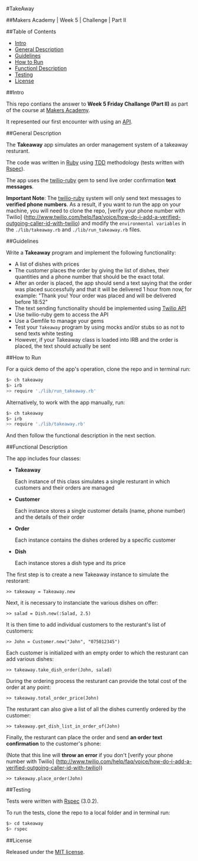 
#TakeAway

##Makers Academy | Week 5 | Challenge  | Part II


##Table of Contents

* [Intro](#intro)
* [General Description](#general-description)
* [Guidelines](#guidelines)
* [How to Run](#how-to-run)
* [Functionl Description](#functional-description)
* [Testing](#testing)
* [License](#license)


##Intro

This repo contians the answer to __Week 5 Friday Challange (Part II)__ as part 
of the course at [Makers Academy](http://www.makersacademy.com/).

It represented our first encounter with using an 
[API](http://en.wikipedia.org/wiki/Application_programming_interface).


##General Description

The __Takeaway__ app simulates an order management system of a takeaway resturant.

The code was written in [Ruby](https://www.ruby-lang.org/en/) 
using [TDD](http://en.wikipedia.org/wiki/Test-driven_development) 
methodology (tests written with [Rspec](http://rspec.info/)).

The app uses the [twilio-ruby](https://github.com/twilio/twilio-ruby) 
gem to send live order confirmation __text messages__.

__Important Note__: The [twilio-ruby](https://github.com/twilio/twilio-ruby) 
system will only send text messages to __verified phone numbers__. As a result, if you
want to run the app on your machine, you will need to clone the repo, [verify your 
phone number with Twilio] (http://www.twilio.com/help/faq/voice/how-do-i-add-a-verified-outgoing-caller-id-with-twilio) 
and modify the `environmental variables` in the `./lib/takeaway.rb` and 
`./lib/run_takeaway.rb` files.


##Guidelines

Write a __Takeaway__ program and implement the following functionality:

* A list of dishes with prices
* The customer places the order by giving the list of dishes, their quantities and a 
  phone number that should be the exact total.
* After an order is placed, the app should send a text saying that the order was 
  placed successfully and that it will be delivered 1 hour from now, for example:
  "Thank you! Your order was placed and will be delivered before 18:52"
* The text sending functionality should be implemented using 
  [Twilio API](http://www.twilio.com/docs/api)
* Use twilio-ruby gem to access the API
* Use a Gemfile to manage your gems
* Test your `Takeaway` program by using mocks and/or stubs so as not 
  to send texts white testing
* However, if your Takeaway class is loaded into IRB and the order is placed, 
  the text should actually be sent


##How to Run

For a quick demo of the app's operation, clone the repo and in terminal run:

```bash
$> ch takeaway
$> irb
>> require './lib/run_takeaway.rb'
```

Alternatively, to work with the app manually, run:

```bash
$> ch takeaway
$> irb
>> require './lib/takeaway.rb'
```

And then follow the functional description in the next section.


##Functional Description

The app includes four classes:

* __Takeaway__ 

  Each instance of this class simulates a single resturant in which customers and 
  their orders are managed

* __Customer__ 

  Each instance stores a single customer details (name, phone number) and the 
  details of their order

* __Order__

  Each instance contains the dishes ordered by a specific customer

* __Dish__ 

  Each instance stores a dish type and its price


The first step is to create a new Takeaway instance to simulate the restorant: 

```pry
>> takeaway = Takeaway.new
```

Next, it is necessary to instanciate the various dishes on offer:

```pry
>> salad = Dish.new(:Salad, 2.5)
```

It is then time to add individual customers to the resturant's list of customers:

```pry
>> John = Customer.new("John", "075012345")
```

Each customer is initialized with an empty order to which the resturant can add 
various dishes:

```pry
>> takeaway.take_dish_order(John, salad)
```

During the ordering process the resturant can provide the total cost of the order 
at any point:

```pry
>> takeaway.total_order_price(John)
```

The resturant can also give a list of all the dishes currently ordered by the customer:

```pry
>> takeaway.get_dish_list_in_order_of(John)
```

Finally, the resturant can place the order and send __an order text confirmation__ to the 
customer's phone:

(Note that this line will __throw an error__ if you don't [verify your 
phone number with Twilio] (http://www.twilio.com/help/faq/voice/how-do-i-add-a-verified-outgoing-caller-id-with-twilio))

```pry
>> takeaway.place_order(John) 
```


##Testing

Tests were written with [Rspec](http://rspec.info/) (3.0.2).

To run the tests, clone the repo to a local folder and in terminal run: 

```bash
$> cd takeaway
$> rspec
```


##License

<p>Released under the <a href="http://www.opensource.org/licenses/MIT">MIT license</a>.</p>

